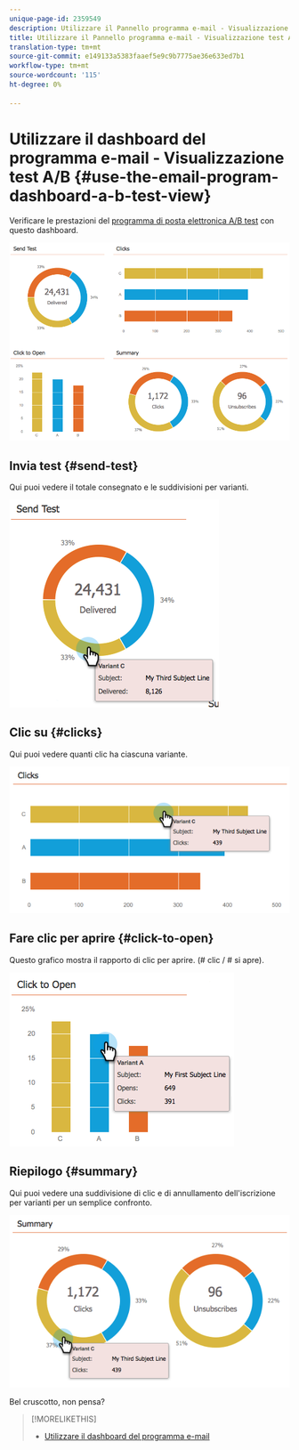 ```yaml
---
unique-page-id: 2359549
description: Utilizzare il Pannello programma e-mail - Visualizzazione test A/B - Documenti Marketo - Documentazione prodotto
title: Utilizzare il Pannello programma e-mail - Visualizzazione test A/B
translation-type: tm+mt
source-git-commit: e149133a5383faaef5e9c9b7775ae36e633ed7b1
workflow-type: tm+mt
source-wordcount: '115'
ht-degree: 0%

---
```



# Utilizzare il dashboard del programma e-mail - Visualizzazione test A/B {#use-the-email-program-dashboard-a-b-test-view}

Verificare le prestazioni del [programma di posta elettronica A/B test](http://docs.marketo.com/pages/viewpage.action?pageid=2359480) con questo dashboard.

![](assets/image2014-9-12-16-3a14-3a28.png)

## Invia test {#send-test}

Qui puoi vedere il totale consegnato e le suddivisioni per varianti.

![](assets/image2014-9-12-16-3a16-3a2.png)

## Clic su {#clicks}

Qui puoi vedere quanti clic ha ciascuna variante.

![](assets/image2014-9-12-16-3a16-3a20.png)

## Fare clic per aprire {#click-to-open}

Questo grafico mostra il rapporto di clic per aprire. (# clic / # si apre).

![](assets/image2014-9-12-16-3a16-3a36.png)

## Riepilogo {#summary}

Qui puoi vedere una suddivisione di clic e di annullamento dell&#39;iscrizione per varianti per un semplice confronto.

![](assets/image2014-9-12-16-3a16-3a45.png)

Bel cruscotto, non pensa?

>[!MORELIKETHIS]
>
>* [Utilizzare il dashboard del programma e-mail](../../../../../product-docs/email-marketing/email-programs/email-program-data/use-the-email-program-dashboard.md)

>



